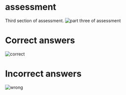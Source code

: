 # assessment
Third section of assessment.
![part three of assessment](https://user-images.githubusercontent.com/67656334/200667888-e77c6e04-8a8a-456e-9868-ba6bb731c1bf.PNG)

# Correct answers
![correct](https://user-images.githubusercontent.com/67656334/200667930-0fe06efa-ddad-47f8-868b-da65c57aecda.PNG)

# Incorrect answers
![wrong](https://user-images.githubusercontent.com/67656334/200667943-31f17d8d-ea2e-480b-89f6-bac4ca642c35.PNG)


